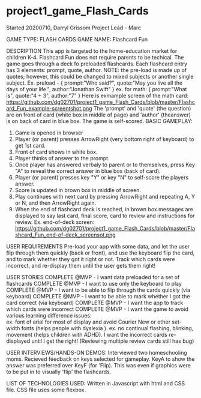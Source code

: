 # project1_game_Flash_Cards

Started 20200710, Darryl Grissom Project Lead - Marc

GAME TYPE: FLASH CARDS
GAME NAME: Flashcard Fun

DESCRIPTION
This app is targeted to the home-education market for children K-4. Flashcard Fun does not require parents to be techical.
The game goes through a deck fo preloaded flashcards. Each flashcard entry has 3 elements: prompt, quote, author.
NOTE: the pre-load is made up of quotes; however, this could be changed to mixed subjects or another single subject.
Ex. preload -
{
prompt:"Who said?",
quote:"May you live all the days of your life.",
author:"Jonathan Swift"
}
ex. for math:
{
prompt:"What is",
quote:"4 + 3",
author:"7"
}
Here is exmample screen of the math card:  https://github.com/dg02701/project1_game_Flash_Cards/blob/master/Flashcard_Fun_example-screentshot.png
The 'prompt' and 'quote' (the question) are on front of card (white box in middle of page) and 'author' (theanswer) is on back of card in blue box.
The game is self-scored.
BASIC GAMEPLAY:
1.	Game is opened in browser
2.	Player (or parent) presses ArrowRight (very bottom right of keyboard) to get 1st card.
3.	Front of card shows in white box.
4.	Player thinks of answer to the prompt.
5.	Once player has answered verbaly to parent or to themselves, press Key "A" to reveal the correct answer in blue box (back of card).
6.	Player (or parent) presses key "Y" or key "N" to self-score the players answer.
7.	Score is updated in brown box in middle of screen.
8.	Play continues with next card by pressing ArrowRight and repeating A, Y or N, and then ArrowRight again.
9.	When the end of flashcard deck is reached, in brown box messages are displayed to say last card, final score, card to review and instructions for review.  Ex. end-of-deck screen: https://github.com/dg02701/project1_game_Flash_Cards/blob/master/Flashcard_Fun_end-of-deck_screensot.png


USER REQUIREMENTS
Pre-load your app with some data, and let the user flip through them quickly (back or front), and use the keyboard flip the card, and to mark whether they got it right or not. Track which cards were incorrect, and re-display them until the user gets them right!

USER STORIES
COMPLETE @MVP - I want data preloaded for a set of flashcards
COMPLETE @MVP - I want to use only the keyboard to play
COMPLETE @MVP - I want to be able to flip through the cards quickly (via keyboard)
COMPLETE @MVP - I want to be able to mark whether I got the card correct (via keyboard)
COMPLETE @MVP - I want the app to track which cards were incorrect
COMPLETE @MVP - I want the game to avoid various learning difference issues:  
 ex. font of arial for most of display and avoid Courier New or other set-width fonts (helps people with dyslexia ).
ex. no continual flashing, blinking, movement (helps children with ADHD).
I want the incorrect cards re-displayed until I get the right! (Reviewing multiple review cards still has bug)

USER INTERVIEWS/HANDS-ON DEMOS:
Interviewed two homeschooling moms. Recieved feedback on keys selected for gameplay. KeyA to show the answer was preferred over KeyF (for 'Flip). This was even if graphics were to be put in to visually 'flip' the flashcards.

LIST OF TECHNOLOGIES USED:
Written in Javascript with html and CSS file.  CSS file uses some flexbox.


